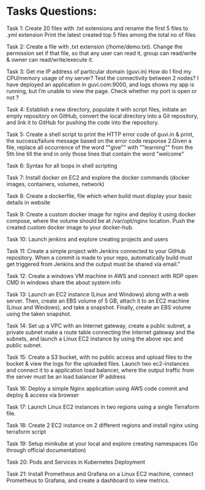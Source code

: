 # Tasks Questions:
Task 1: Create 20 files with .txt extensions and rename the first 5 files to .yml extension Print the latest created top 5 files among the total no of files

Task 2: Create a file with .txt extension (/home/demo.txt). Change the permission set if that file, so that any user can read it, group can read/write & owner can read/write/execute it.

Task 3: Get me IP address of particular domain (guvi.in) How do I find my CPU/memory usage of my server? Test the connectivity between 2 nodes? I have deployed an application in guvi.com:9000, and logs shows my app is running, but I’m unable to view the page. Check whether my port is open or not ?

Task 4: Establish a new directory, populate it with script files, initiate an empty repository on GitHub, convert the local directory into a Git repository, and link it to GitHub for pushing the code into the repository.

Task 5: Create a shell script to print the HTTP error code of guvi.in & print, the success/failure message based on the error code response 2.Given a file, replace all occurrence of the word ""give"" with ""learning"" from the 5th line till the end in only those lines that contain the word "welcome"

Task 6: Syntax for all loops in shell scripting

Task 7: Install docker on EC2 and explore the docker commands (docker images, containers, volumes, network)

Task 8: Create a dockerfile, file which when build must display your basic details in website

Task 9: Create a custom docker image for nginx and deploy it using docker compose, where the volume should be at /var/opt/nginx location. Push the created custom docker image to your docker-hub.

Task 10: Launch jenkins and explore creating projects and users

Task 11: Create a simple project with Jenkins connected to your GitHub repository. When a commit is made to your repo, automatically build must get triggered from Jenkins and the output must be shared via email."

Task 12: Create a windows VM machine in AWS and connect with RDP open CMD in windows share the about system info

Task 13: Launch an EC2 instance (Linux and Windows) along with a web server. Then, create an EBS volume of 5 GB, attach it to an EC2 machine (Linux and Windows), and take a snapshot. Finally, create an EBS volume using the taken snapshot.

Task 14: Set up a VPC with an Internet gateway, create a public subnet, a private subnet make a route table connecting the Internet gateway and the subnets, and launch a Linux EC2 instance by using the above vpc and public subnet.

Task 15: Create a S3 bucket, with no public access and upload files to the bucket & view the logs for the uploaded files. Launch two ec2-instances and connect it to a application load balancer, where the output traffic from the server must be an load balancer IP address

Task 16: Deploy a simple Nginx application using AWS code commit and deploy & access via browser

Task 17: Launch Linux EC2 instances in two regions using a single Terraform file.

Task 18: Create 2 EC2 instance on 2 different regions and install nginx using terraform script

Task 19: Setup minikube at your local and explore creating namespaces (Go through official documentation)

Task 20: Pods and Services in Kubernetes Deployment

Task 21: Install Prometheus and Grafana on a Linux EC2 machine, connect Prometheus to Grafana, and create a dashboard to view metrics.
